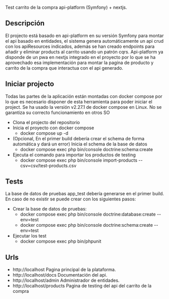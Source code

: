 Test carrito de la compra api-platform (Symfony) + nextjs.

## Descripción

El projecto está basado en api-platform en su versión Symfony para montar el api basado en entidades, el sistema genera automáticamente un api crud con los apiResources indicados, además se han creado endpoints para añadir y eliminar products al carrito usando un patrón cqrs. Api-platform ya disponde de un pwa en nextjs integrado en el proyecto por lo que se ha aprovechado esa implementación para montar la pagína de producto y carrito de la compra que interactua con el api generado.

## Iniciar projecto

Todas las partes de la aplicación están montadas con docker compose por lo que es necesario disponer de esta herramienta para poder iniciar el project.
Se ha usado la versión v2.27.1 de docker compose en Linux. No se garantiza su correcto funcionamiento en otros SO

* Clona el projecto del repositorio
* Inicia el proyecto con docker compose
    * docker compose up -d
* (Opcional, En el primer build debería crear el schema de forma automática y dará un error) Inicia el schema de la base de datos 
    * docker compose exec php bin/console doctrine:schema:create
* Ejecuta el comando para importar los productos de testing
    * docker compose exec php bin/console import-products --csv=csv/test-products.csv

## Tests

La base de datos de pruebas app_test debería generarse en el primer build. 
En caso de no existir se puede crear con los siguientes pasos:

* Crear la base de datos de pruebas: 
    * docker compose exec php bin/console doctrine:database:create --env=test
    * docker compose exec php bin/console doctrine:schema:create --env=test
* Ejecutar los test
    * docker compose exec php bin/phpunit

## Urls

* http://localhost Pagina principal de la plataforma.
* http://localhost/docs Documentación del api.
* http://localhost/admin Administrador de entidades.
* http://localhost/products Pagina de testing del api del carrito de la compra
